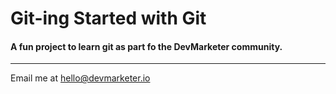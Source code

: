 # Git-ing Started with Git

#### A fun project to learn git as part fo the **DevMarketer** community.

---

Email me at [hello@devmarketer.io](Mailto:hello@devmarketer.io)
